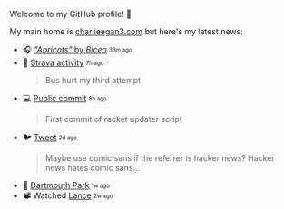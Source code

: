 
Welcome to my GitHub profile! 🌃

My main home is [charlieegan3.com](https://charlieegan3.com) but here's my latest news:


* 🎧 [_"Apricots"_ by _Bicep_](https://music.charlieegan3.com) <sub><sup>33m ago</sub></sup> 
* 🎽 [Strava activity](https://www.strava.com/activities/4860307895) <sub><sup>7h ago</sub></sup>
  > Bus hurt my third attempt 
* 💻 [Public commit](https://github.com/charlieegan3/charlieegan3/commit/7c45cd84b625bdb65ec506a0b23c38532ed0867e) <sub><sup>8h ago</sub></sup>
  > First commit of racket updater script 
* 🐦 [Tweet](https://twitter.com/charlieegan3/status/1364853367277772800) <sub><sup>2d ago</sub></sup>
  > Maybe use comic sans if the referrer is hacker news? Hacker news hates comic sans... 
* 📸 [Dartmouth Park](https://instagram.com/p/CLXPx-rrl3P) <sub><sup>1w ago</sub></sup> 
* 📽️ Watched [Lance](https://letterboxd.com/charlieegan3/film/lance/) <sub><sup>2w ago</sub></sup> 
